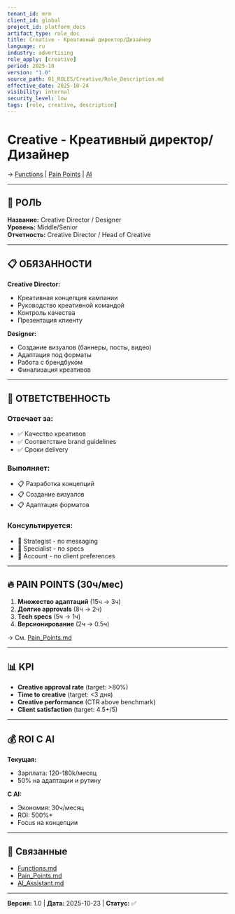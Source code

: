 ```yaml
---
tenant_id: mrm
client_id: global
project_id: platform_docs
artifact_type: role_doc
title: Creative - Креативный директор/Дизайнер
language: ru
industry: advertising
role_apply: [creative]
period: 2025-10
version: "1.0"
source_path: 01_ROLES/Creative/Role_Description.md
effective_date: 2025-10-24
visibility: internal
security_level: low
tags: [role, creative, description]
---
```


# Creative - Креативный директор/Дизайнер

→ [Functions](./Functions.md) | [Pain Points](./Pain_Points.md) | [AI](./AI_Assistant.md)

---

## 🎯 РОЛЬ

**Название:** Creative Director / Designer  
**Уровень:** Middle/Senior  
**Отчетность:** Creative Director / Head of Creative

---

## 📋 ОБЯЗАННОСТИ

**Creative Director:**
- Креативная концепция кампании
- Руководство креативной командой
- Контроль качества
- Презентация клиенту

**Designer:**
- Создание визуалов (баннеры, посты, видео)
- Адаптация под форматы
- Работа с брендбуком
- Финализация креативов

---

## 💼 ОТВЕТСТВЕННОСТЬ

### Отвечает за:
- ✅ Качество креативов
- ✅ Соответствие brand guidelines
- ✅ Сроки delivery

### Выполняет:
- 📋 Разработка концепций
- 📋 Создание визуалов
- 📋 Адаптация форматов

### Консультируется:
- 🤝 Strategist - по messaging
- 🤝 Specialist - по specs
- 🤝 Account - по client preferences

---

## 🔥 PAIN POINTS (30ч/мес)

1. **Множество адаптаций** (15ч → 3ч)
2. **Долгие approvals** (8ч → 2ч)
3. **Tech specs** (5ч → 1ч)
4. **Версионирование** (2ч → 0.5ч)

→ См. [Pain_Points.md](./Pain_Points.md)

---

## 📊 KPI

- **Creative approval rate** (target: >80%)
- **Time to creative** (target: <3 дня)
- **Creative performance** (CTR above benchmark)
- **Client satisfaction** (target: 4.5+/5)

---

## 💰 ROI С AI

**Текущая:**
- Зарплата: 120-180k/месяц
- 50% на адаптации и рутину

**С AI:**
- Экономия: 30ч/месяц
- ROI: 500%+
- Focus на концепции

---

## 🔗 Связанные

- [Functions.md](./Functions.md)
- [Pain_Points.md](./Pain_Points.md)
- [AI_Assistant.md](./AI_Assistant.md)

---

**Версия:** 1.0 | **Дата:** 2025-10-23 | **Статус:** ✅


